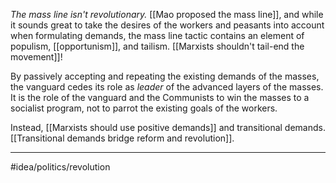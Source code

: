 *The mass line isn't revolutionary.* [[Mao proposed the mass line]], and while it sounds great to take the desires of the workers and peasants into account when formulating demands, the mass line tactic contains an element of populism, [[opportunism]], and tailism. [[Marxists shouldn't tail-end the movement]]! 

By passively accepting and repeating the existing demands of the masses, the vanguard cedes its role as *leader* of the advanced layers of the masses. It is the role of the vanguard and the Communists to win the masses to a socialist program, not to parrot the existing goals of the workers. 

Instead, [[Marxists should use positive demands]] and transitional demands. [[Transitional demands bridge reform and revolution]]. 

---
#idea/politics/revolution 